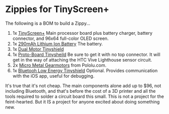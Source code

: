 # Zippies for TinyScreen+

The following is a BOM to build a Zippy...

1. 1x [TinyScreen+](https://tinycircuits.com/collections/processors/products/tinyscreenplus) Main processor board plus battery charger, battery connector, and 96x64 full-color OLED screen.
2. 1x [290mAh Lithium Ion Battery](https://tinycircuits.com/products/lithium-ion-polymer-battery-3-7v-290mah) The battery.
3. 1x [Dual Motor Tinyshield](https://tinycircuits.com/products/dual-motor-tinyshield)
4. 1x [Proto-Board Tinysheild](https://tinycircuits.com/collections/proto-boards/products/proto-board-tinyshield?variant=14984618887) Be sure to get it with no top connector. It will get in the way of attaching the HTC Vive Lighthouse sensor circuit.
5. 2x [Micro Metal Gearmotors](https://www.pololu.com/product/2363) from Pololu.com.
6. 1x [Bluetooh Low Energy Tinyshield](https://tinycircuits.com/collections/communication/products/bluetooth-low-energy-tinyshield) Optional. Provides communication with the iOS app, useful for debugging.

It's true that it's not cheap. The main components alone add up to $96, not including Bluetooth, and that's before the cost of a 3D printer and all the tools required to solder a circuit board this small. This is not a project for the feint-hearted. But it IS a project for anyone excited about doing something new.
